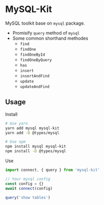 # MySQL-Kit

MySQL toolkit base on `mysql` package.

- Promisify `query` method of `mysql`
- Some common shorthand methodes
  - `find`
  - `findOne`
  - `findOneById`
  - `findOneByQuery`
  - `has`
  - `insert`
  - `insertAndFind`
  - `update`
  - `updateAndFind`

## Usage

Install

```sh
# Use yarn
yarn add mysql mysql-kit
yarn add -D @types/mysql

# Use npm
npm install mysql mysql-kit
npm install -D @types/mysql
```

Use

```typescript
import connect, { query } from 'mysql-kit'

// Your mysql config
const config = {}
await connect(config)

query('show tables')
```
